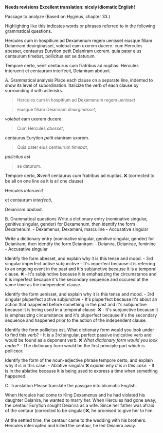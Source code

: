**Needs revisions**
**Excellent translation: nicely idiomatic English!**

Passage to analyze
(Based on Hyginus, chapter 33.)

Highlighting like this indicates words or phrases referred to in the following grammatical questions.

Hercules cum in hospitium ad Dexamenum regem uenisset eiusque filiam Deianiram deuirginasset, 
volebat eam uxorem ducere. cum Hercules abesset, centaurus Eurytion petit Deianiram uxorem. 
quia pater eius centaurum timebat, pollicitus est se daturum.

Tempore certo, venit centaurus cum fratribus ad nuptias. Hercules interuenit et centaurum interfecit, Deianiram abduxit.

A. Grammatical analysis
Place each clause on a separate line, indented to show its level of subordination. 
Italicize the verb of each clause by surrounding it with asterisks. 

>Hercules cum in hospitium ad Dexamenum regem *uenisset* 

>eiusque filiam Deianiram *deuirginasset*,

*volebat* eam uxorem ducere.

>Cum Hercules *abesset*,

centaurus Eurytion *petit* eianiram uxorem.

>Quia pater eius centaurum *timebat*, 

*pollicitus est* 

>se daturum.

Tempore certo, ❌*venit* centaurus cum fratribus ad nuptias.  ❌ (corrected to be all on one line as it is all one clause)

Hercules *interuenit* 

et centaurum *interfecti*, 

Deianiram *abduxit*. 

B. Grammatical questions
Write a dictionary entry (nominative singular, genitive singular, gender) for Dexamenum, then identify the form Dexamenum. - Dexamenus, Dexameni, masculine - Accusative singular

Write a dictionary entry (nominative singular, genitive singular, gender) for Deianiram, then identify the form Deianiram. - Deianira, Deianirae, feminine - Accusative singular

Identify the form abesset, and explain why it is this tense and mood. - 3rd singular imperfect  active subjunctive - It's imperfect because it is referring to an ongoing event in the past and it's subjunctive because it is a temporal clause. ❌ - It's subjunctive because it is emphasizing the circumstance and it is imperfect because it's the secondary sequence and occured at the same time as the independent clause. 

Identify the form uenisset, and explain why it is this tense and mood. - 3rd singular pluperfect  active subjunctive - It's pluperfect because it's about an action that happened before something in the past and it's subjunctive because it is being used in a temporal clause. ❌ - It's subjunctive because it is emphasizing circumstance and it's pluperfect because it's the secondary sequence and happened prior to the action of the independent clause. 

Identify the form pollicitus est. What dictionary form would you look under to find this verb? - It is a 3rd singular, perfect passive indicative verb and would be found as a deponent verb. ❌ *What dictionary form would you look under?* - The dictionary form would be the first principle part which is polliceor. 

Identify the form of the noun-adjective phrase tempore certo, and explain why it is in this case. - Ablative singular  ❌ *explain why it is in this case.* - It is in the ablative because it is being used to express a time when something happened.

C. Translation
Please translate the passgae into idiomatic English.

When Hercules had come to King Dexamenus and he had violated his daughter Deianira, he wanted to marry her. When Hercules had gone away, the centaur Eurytion sought Deianira as a wife. Since her father was afraid of the centaur (corrected to be singular)❌, he promised to give her to him. 

At the settled time, the centaur came to the wedding with his brothers. Hercules interrupted and killed the centaur, he led Deianira away. 
